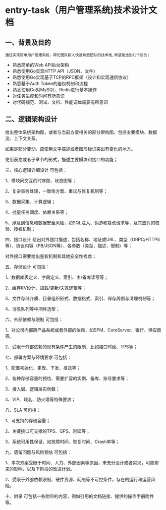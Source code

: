 # entry-task（用户管理系统)技术设计文档



## 一、背景及目的

    通过实现简单用户管理系统，帮忙团队新人快速熟悉团队的技术栈,希望能达到几个目的:

- 熟悉简单的Web API后台架构
- 熟悉使用Go实现HTTP API（JSON、文件）
- 熟悉使用Go实现基于TCP的RPC框架（设计和实现通信协议）
- 熟悉基于Auth Token的鉴权机制和流程
- 熟悉使用Go对MySQL、Redis进行基本操作
- 对任务进度和时间有所意识
- 对代码规范、测试、文档、性能调优需要有所意识


## 二、逻辑架构设计
给出整体系统架构图，或者与当前方案相关的部分架构图，包括主要模块、数据流、上下文关系。

如果是部分变动，应使用文字描述或者图形标识突出有变化的地方。

使用表格或者子章节的形式，描述主要模块和接口的功能；



三、核心逻辑详细设计
可包括：

1、模块间交互的时序图、状态图等；

2、复杂事务处理，一致性方案、重试与修复机制等；

3、数据采集、计算逻辑；

4、批量任务调度、依赖关系等；

5、涉及到信息和数据安全风险，如SQL注入、伪造和篡改请求等，及其应对的校验、授权机制；



四、接口设计
给出对外接口描述，包括名称、地址或URL、类型（GRPC/HTTPS等）、协议内容（PB/JSON等）、各参数（类型、描述、限制）等；

对外接口需要给出鉴权机制和其他安全性考虑；



五、存储设计
可包括：

1、数据库表定义、字段定义、索引、主/备库读写等；

2、缓存KV设计、加载/更新/失效逻辑等；

3、文件存储介质、目录组织形式、数据格式、索引、保存周期与清理机制等；

4、消息队列等中间件选型；



六、外部依赖与限制
可包括：

1、对公司内部跨产品系统或者外部的依赖，如SPM、CoreServer、银行、供应商等。

2、受限于外部依赖的现有条件产生的限制，比如接口时延、TPS等；



七、部署方案与环境要求
可包括：

1、配置初始化、更改、下发、推送等；

2、各种存储容量的预估、需要扩容的实例、备库、账号要求等；

3、接入层、逻辑层实例数；

4、VIP、域名、防火墙等特殊要求；



八、SLA
可包括：

1、可支持的存储容量；

2、关键接口可支撑的TPS、QPS、时延等；

3、系统可用性保证，如故障时间、恢复时间、Crash率等；



九、遗留问题与风险预估
可包括：

1、本次方案受限于时间、人力、外部因素等原因，未充分设计或者实现，可能带来的影响，以及下阶段的改进计划。

2、受限于外部依赖限制、硬件资源、网络等不可控条件，存在的运行和运营风险。



十、附录
可包括一些附带的内容，例如引用的文档链接、提供的操作手册附件等。